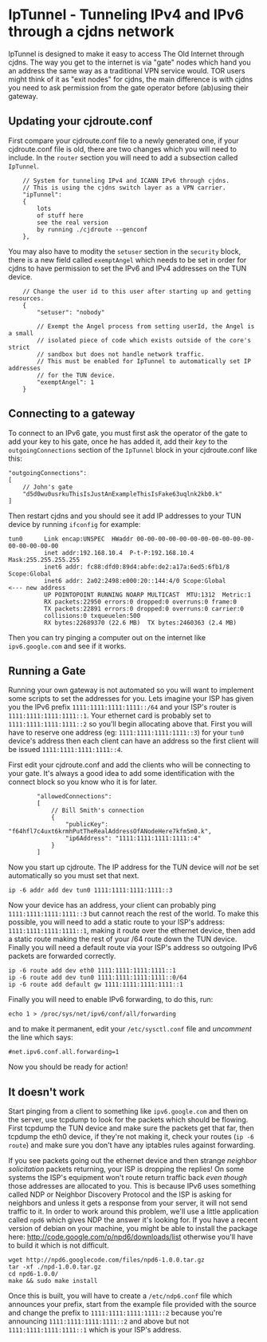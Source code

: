 # IpTunnel - Tunneling IPv4 and IPv6 through a cjdns network

IpTunnel is designed to make it easy to access The Old Internet through cjdns.
The way you get to the internet is via "gate" nodes which hand you an address
the same way as a traditional VPN service would. TOR users might think of it as
"exit nodes" for cjdns, the main difference is with cjdns you need to ask permission
from the gate operator before (ab)using their gateway.


## Updating your cjdroute.conf

First compare your cjdroute.conf file to a newly generated one, if your cjdroute.conf
file is old, there are two changes which you will need to include. In the `router` section
you will need to add a subsection called `IpTunnel`.

        // System for tunneling IPv4 and ICANN IPv6 through cjdns.
        // This is using the cjdns switch layer as a VPN carrier.
        "ipTunnel":
        {
            lots
            of stuff here
            see the real version
            by running ./cjdroute --genconf
        },

You may also have to modity the `setuser` section in the `security` block, there is
a new field called `exemptAngel` which needs to be set in order for cjdns to have
permission to set the IPv6 and IPv4 addresses on the TUN device.

        // Change the user id to this user after starting up and getting resources.
        {
            "setuser": "nobody"

            // Exempt the Angel process from setting userId, the Angel is a small
            // isolated piece of code which exists outside of the core's strict
            // sandbox but does not handle network traffic.
            // This must be enabled for IpTunnel to automatically set IP addresses
            // for the TUN device.
            "exemptAngel": 1
        }


## Connecting to a gateway

To connect to an IPv6 gate, you must first ask the operator of the gate to add your
key to his gate, once he has added it, add their *key* to the `outgoingConnections`
section of the `IpTunnel` block in your cjdroute.conf like this:

    "outgoingConnections":
    [
        // John's gate
        "d5d0wu0usrkuThisIsJustAnExampleThisIsFake63uqlnk2kb0.k"
    ]

Then restart cjdns and you should see it add IP addresses to your TUN device by running
`ifconfig` for example:

    tun0      Link encap:UNSPEC  HWaddr 00-00-00-00-00-00-00-00-00-00-00-00-00-00-00-00  
              inet addr:192.168.10.4  P-t-P:192.168.10.4  Mask:255.255.255.255
              inet6 addr: fc88:dfd0:89d4:abfe:de2:a17a:6ed5:6fb1/8 Scope:Global
              inet6 addr: 2a02:2498:e000:20::144:4/0 Scope:Global                 <--- new address
              UP POINTOPOINT RUNNING NOARP MULTICAST  MTU:1312  Metric:1
              RX packets:22950 errors:0 dropped:0 overruns:0 frame:0
              TX packets:22891 errors:0 dropped:0 overruns:0 carrier:0
              collisions:0 txqueuelen:500 
              RX bytes:22689370 (22.6 MB)  TX bytes:2460363 (2.4 MB)

Then you can try pinging a computer out on the internet like `ipv6.google.com` and see if
it works.



## Running a Gate

Running your own gateway is not automated so you will want to implement some scripts to
set the addresses for you. Lets imagine your ISP has given you the IPv6 prefix
`1111:1111:1111:1111::/64` and your ISP's router is `1111:1111:1111:1111::1`. Your ethernet
card is probably set to `1111:1111:1111:1111::2` so you'll begin allocating above that.
First you will have to reserve one address (eg: `1111:1111:1111:1111::3`) for your `tun0`
device's address then each client can have an address so the first client will be issued
`1111:1111:1111:1111::4`.

First edit your cjdroute.conf and add the clients who will be connecting to your gate.
It's always a good idea to add some identification with the connect block so you know who
it is for later.

            "allowedConnections":
            [
                // Bill Smith's connection
                {
                    "publicKey": "f64hfl7c4uxt6krmhPutTheRealAddressOfANodeHere7kfm5m0.k",
                    "ip6Address": "1111:1111:1111:1111::4"
                }
            ]

Now you start up cjdroute. The IP address for the TUN device will *not* be set automatically
so you must set that next.

    ip -6 addr add dev tun0 1111:1111:1111:1111::3

Now your device has an address, your client can probably ping `1111:1111:1111:1111::3` but
cannot reach the rest of the world. To make this possible, you will need to add a static
route to your ISP's address: `1111:1111:1111:1111::1`, making it route over the ethernet
device, then add a static route making the rest of your /64 route down the TUN device.
Finally you will need a default route via your ISP's address so outgoing IPv6 packets are
forwarded correctly.

    ip -6 route add dev eth0 1111:1111:1111:1111::1
    ip -6 route add dev tun0 1111:1111:1111:1111::0/64
    ip -6 route add default gw 1111:1111:1111:1111::1

Finally you will need to enable IPv6 forwarding, to do this, run:

    echo 1 > /proc/sys/net/ipv6/conf/all/forwarding

and to make it permanent, edit your `/etc/sysctl.conf` file and *uncomment* the line which says:

    #net.ipv6.conf.all.forwarding=1



Now you should be ready for action!


## It doesn't work

Start pinging from a client to something like `ipv6.google.com` and then on the server,
use tcpdump to look for the packets which should be flowing. First tcpdump the TUN device and
make sure the packets get that far, then tcpdump the eth0 device, if they're not making it,
check your routes (`ip -6 route`) and make sure you don't have any iptables rules against
forwarding.

If you see packets going out the ethernet device and then strange *neighbor solicitation* packets
returning, your ISP is dropping the replies! On some systems the ISP's equipment won't route
return traffic back *even though* those addresses are allocated to you. This is because IPv6
uses something called NDP or Neighbor Discovery Protocol and the ISP is asking for neighbors
and unless it gets a response from your server, it will not send traffic to it. In order to
work around this problem, we'll use a little application called `npd6` which gives NDP the
answer it's looking for. If you have a recent version of debian on your machine, you might
be able to install the package here: http://code.google.com/p/npd6/downloads/list
otherwise you'll have to build it which is not difficult.

    wget http://npd6.googlecode.com/files/npd6-1.0.0.tar.gz
    tar -xf ./npd-1.0.0.tar.gz
    cd npd6-1.0.0/
    make && sudo make install

Once this is built, you will have to create a `/etc/ndp6.conf` file which announces your
prefix, start from the example file provided with the source and change the prefix to
`1111:1111:1111:1111::2` because you're announcing `1111:1111:1111:1111::2` and above
but not `1111:1111:1111:1111::1` which is your ISP's address.
